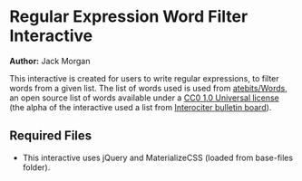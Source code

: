 # Regular Expression Word Filter Interactive

**Author:** Jack Morgan

This interactive is created for users to write regular expressions, to filter words from a given list. The list of words used is used from [atebits/Words](https://github.com/atebits/Words), an open source list of words available under a [CC0 1.0 Universal license](https://github.com/atebits/Words/blob/master/LICENSE) (the alpha of the interactive used a list from [Interociter bulletin board](https://web.archive.org/web/20180803153208/http://www-01.sil.org/linguistics/wordlists/english/)).


## Required Files

- This interactive uses jQuery and MaterializeCSS (loaded from base-files folder).
